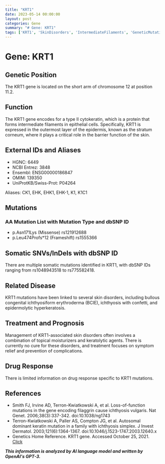 ```yaml
---
title: "KRT1"
date: 2023-05-14 00:00:00
layout: post
categories: Gene
summary: "# Gene: KRT1"
tags: ['KRT1', 'SkinDisorders', 'IntermediateFilaments', 'GeneticMutations', 'BarrierFunction', 'TreatmentOptions', 'DrugResponse', 'Epidermis']
---
```


# Gene: KRT1
## Genetic Position
The KRT1 gene is located on the short arm of chromosome 12 at position 11.2.

## Function
The KRT1 gene encodes for a type II cytokeratin, which is a protein that forms intermediate filaments in epithelial cells. Specifically, KRT1 is expressed in the outermost layer of the epidermis, known as the stratum corneum, where it plays a critical role in the barrier function of the skin.

## External IDs and Aliases
- HGNC: 6449
- NCBI Entrez: 3848
- Ensembl: ENSG00000186847
- OMIM: 139350
- UniProtKB/Swiss-Prot: P04264

Aliases: CK1, EHK, EHK1, EHK-1, K1, K1C1

## Mutations
### AA Mutation List with Mutation Type and dbSNP ID
- p.Asn171Lys (Missense) rs121912688
- p.Leu474Profs*12 (Frameshift) rs1555366

## Somatic SNVs/InDels with dbSNP ID
There are multiple somatic mutations identified in KRT1, with dbSNP IDs ranging from rs1048943518 to rs775582418.

## Related Disease
KRT1 mutations have been linked to several skin disorders, including bullous congenital ichthyosiform erythroderma (BCIE), ichthyosis with confetti, and epidermolytic hyperkeratosis.

## Treatment and Prognosis
Management of KRT1-associated skin disorders often involves a combination of topical moisturizers and keratolytic agents. There is currently no cure for these disorders, and treatment focuses on symptom relief and prevention of complications.

## Drug Response
There is limited information on drug response specific to KRT1 mutations.

## References
- Smith FJ, Irvine AD, Terron-Kwiatkowski A, et al. Loss-of-function mutations in the gene encoding filaggrin cause ichthyosis vulgaris. Nat Genet. 2006;38(3):337-342. doi:10.1038/ng1743
- Terron-Kwiatkowski A, Paller AS, Compton JG, et al. Autosomal dominant keratin mutation in a family with ichthyosis simplex. J Invest Dermatol. 2003;121(6):1364-1367. doi:10.1046/j.1523-1747.2003.12640.x
- Genetics Home Reference. KRT1 gene. Accessed October 25, 2021. [Click](https://ghr.nlm.nih.gov/gene/KRT1)

**_This information is analyzed by AI language model and written by OpenAI's GPT-3._**